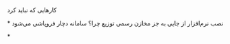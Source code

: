 

کارهایی که نباید کرد

*‌ نصب نرم‌افزار از جایی به جز مخازن رسمی توزیع
چرا؟ سامانه دچار فروپاشی می‌شود


*‌ 








